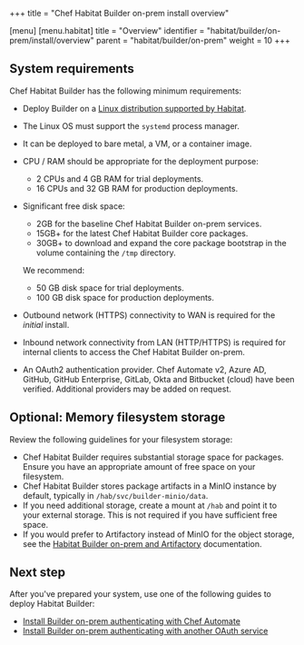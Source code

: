 +++
title = "Chef Habitat Builder on-prem install overview"

[menu]
  [menu.habitat]
    title = "Overview"
    identifier = "habitat/builder/on-prem/install/overview"
    parent = "habitat/builder/on-prem"
    weight = 10
+++

## System requirements

Chef Habitat Builder has the following minimum requirements:

- Deploy Builder on a [Linux distribution supported by Habitat](https://docs.chef.io/habitat/install_habitat/#chef-habitat-for-linux).
- The Linux OS must support the `systemd` process manager.
- It can be deployed to bare metal, a VM, or a container image.
- CPU / RAM should be appropriate for the deployment purpose:
  - 2 CPUs and 4 GB RAM for trial deployments.
  - 16 CPUs and 32 GB RAM for production deployments.
- Significant free disk space:
  - 2GB for the baseline Chef Habitat Builder on-prem services.
  - 15GB+ for the latest Chef Habitat Builder core packages.
  - 30GB+ to download and expand the core package bootstrap in the volume containing the `/tmp` directory.

  We recommend:
  - 50 GB disk space for trial deployments.
  - 100 GB disk space for production deployments.
- Outbound network (HTTPS) connectivity to WAN is required for the _initial_ install.
- Inbound network connectivity from LAN (HTTP/HTTPS) is required for internal clients to access the Chef Habitat Builder on-prem.
- An OAuth2 authentication provider. Chef Automate v2, Azure AD, GitHub, GitHub Enterprise, GitLab, Okta and Bitbucket (cloud) have been verified. Additional providers may be added on request.

## Optional: Memory filesystem storage

Review the following guidelines for your filesystem storage:

- Chef Habitat Builder requires substantial storage space for packages. Ensure you have an appropriate amount of free space on your filesystem.
- Chef Habitat Builder stores package artifacts in a MinIO instance by default, typically in `/hab/svc/builder-minio/data`.
- If you need additional storage, create a mount at `/hab` and point it to your external storage. This is not required if you have sufficient free space.
- If you would prefer to Artifactory instead of MinIO for the object storage, see the [Habitat Builder on-prem and Artifactory](./artifactory/) documentation.

## Next step

After you've prepared your system, use one of the following guides to deploy Habitat Builder:

- [Install Builder on-prem authenticating with Chef Automate](./builder-automate.md)
- [Install Builder on-prem authenticating with another OAuth service](./builder-oauth.md)
